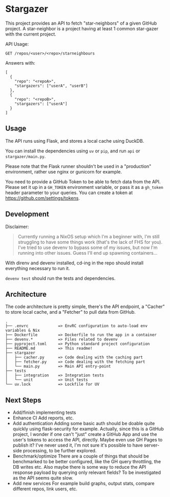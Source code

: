 Stargazer
=========

This project provides an API to fetch "star-neighbors" of a given GitHub project.
A star-neighbor is a project having at least 1 common star-gazer with the current project.

API Usage:

```
GET /repos/<user>/<repo>/starneighbours
```

Answers with:

```
[
  {
    "repo": "<repoA>",
    "stargazers": ["userA", "userB"]
  },
  {
    "repo": "<repoB>",
    "stargazers": ["userA"]
  }
]
```

Usage
-----
The API runs using Flask, and stores a local cache using DuckDB.

You can install the dependencies using `uv` or `pip`, and run `api` or `stargazer/main.py`.

Please note that the Flask runner shouldn't be used in a "production" environment, rather use nginx or gunicorn for example.

You need to provide a GitHub Token to be able to fetch data from the API.
Please set it up in a `GH_TOKEN` environment variable, or pass it as a `gh_token` header parameter to your queries.
You can create a token at https://github.com/settings/tokens.

Development
-----------
Disclaimer:
> Currently running a NixOS setup which I'm a beginner with, I'm still struggling to have some things work (that's the lack of FHS for you).
> I've tried to use devenv to bypass some of my issues, but now I'm running into other issues.
> Guess I'll end up spawning containers...

With direnv and devenv installed, cd-ing in the repo should install everything necessary to run it.

`devenv test` should run the tests and dependencies.

Architecture
------------

The code architecture is pretty simple, there's the API endpoint, a "Cacher" to store local cache, and a "Fetcher" to pull data from GitHub.

```
.
├── .envrc             => EnvRC configuration to auto-load env variables & Nix
├── Dockerfile         => Dockerfile to run the app in a container
├── devenv.*           => Files related to devenv
├── pyproject.toml     => Python standard project configuration
├── README.md          => This readme!
├── stargazer
│   ├── cacher.py      => Code dealing with the caching part
│   ├── fetcher.py     => Code dealing with the fetching part
│   └── main.py        => Main API entry-point
├── tests
│   ├── integration    => Integration tests
│   └── unit           => Unit tests
└── uv.lock            => Lockfile for UV
```

Next Steps
----------
* Add/finish implementing tests
* Enhance CI
Add reports, etc.
* Add authentication
Adding some basic auth should be doable quite quickly using flask-security for example.
Actually, since this is a GitHub project, I wonder if one can't "just" create a GitHub App and use the user's tokens to access the API, directly.
Maybe even use GH Pages to publish it? I've never used it, I'm not sure it's possible to have server-side processing, to be further explored.
* Benchmark/optimize
There are a couple of things that should be benchmarked to be better configured, like the GH query throttling, the DB writes etc.
Also maybe there is some way to reduce the API response payload by querying only relevant fields? To be investigated as the API seems quite slow.
* Add new services
For example build graphs, output stats, compare different repos, link users, etc.
